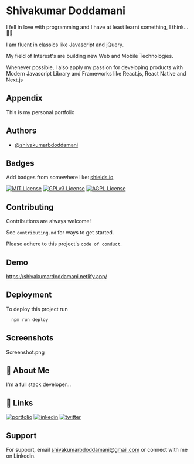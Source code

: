 
# Shivakumar Doddamani

I fell in love with programming and I have at least learnt something, I think… 🤷‍♂️

I am fluent in classics like Javascript and jQuery.

My field of Interest's are building new  Web and Mobile Technologies.

Whenever possible, I also apply my passion for developing products with Modern Javascript Library and Frameworks  like React.js, React Native and Next.js


## Appendix

This is my personal portfolio


## Authors

- [@shivakumarbdoddamani](https://www.github.com/shivakumarbdoddamani)


## Badges

Add badges from somewhere like: [shields.io](https://shields.io/)

[![MIT License](https://img.shields.io/badge/License-MIT-green.svg)](https://choosealicense.com/licenses/mit/)
[![GPLv3 License](https://img.shields.io/badge/License-GPL%20v3-yellow.svg)](https://opensource.org/licenses/)
[![AGPL License](https://img.shields.io/badge/license-AGPL-blue.svg)](http://www.gnu.org/licenses/agpl-3.0)


## Contributing

Contributions are always welcome!

See `contributing.md` for ways to get started.

Please adhere to this project's `code of conduct`.


## Demo

https://shivakumardoddamani.netlify.app/


## Deployment

To deploy this project run

```bash
  npm run deploy
```


## Screenshots
Screenshot.png



## 🚀 About Me
I'm a full stack developer...


## 🔗 Links
[![portfolio](https://img.shields.io/badge/my_portfolio-000?style=for-the-badge&logo=ko-fi&logoColor=white)](https://shivakumardoddamani.netlify.app/)
[![linkedin](https://img.shields.io/badge/linkedin-0A66C2?style=for-the-badge&logo=linkedin&logoColor=white)](https://www.linkedin.com/in/shivakumardoddamani)
[![twitter](https://img.shields.io/badge/twitter-1DA1F2?style=for-the-badge&logo=twitter&logoColor=white)](https://twitter.com/doddamanishivu)


## Support

For support, email shivakumarbdoddamani@gmail.com or connect with me on Linkedin.

